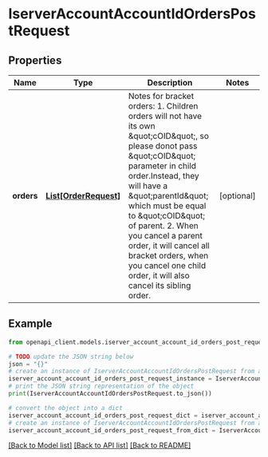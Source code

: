 # IserverAccountAccountIdOrdersPostRequest


## Properties

Name | Type | Description | Notes
------------ | ------------- | ------------- | -------------
**orders** | [**List[OrderRequest]**](OrderRequest.md) | Notes for bracket orders: 1. Children orders will not have its own \&quot;cOID\&quot;, so please donot pass \&quot;cOID\&quot; parameter in child order.Instead, they will have a \&quot;parentId\&quot; which must be equal to \&quot;cOID\&quot; of parent. 2. When you cancel a parent order, it will cancel all bracket orders, when you cancel one child order, it will also cancel its sibling order.  | [optional] 

## Example

```python
from openapi_client.models.iserver_account_account_id_orders_post_request import IserverAccountAccountIdOrdersPostRequest

# TODO update the JSON string below
json = "{}"
# create an instance of IserverAccountAccountIdOrdersPostRequest from a JSON string
iserver_account_account_id_orders_post_request_instance = IserverAccountAccountIdOrdersPostRequest.from_json(json)
# print the JSON string representation of the object
print(IserverAccountAccountIdOrdersPostRequest.to_json())

# convert the object into a dict
iserver_account_account_id_orders_post_request_dict = iserver_account_account_id_orders_post_request_instance.to_dict()
# create an instance of IserverAccountAccountIdOrdersPostRequest from a dict
iserver_account_account_id_orders_post_request_from_dict = IserverAccountAccountIdOrdersPostRequest.from_dict(iserver_account_account_id_orders_post_request_dict)
```
[[Back to Model list]](../README.md#documentation-for-models) [[Back to API list]](../README.md#documentation-for-api-endpoints) [[Back to README]](../README.md)



